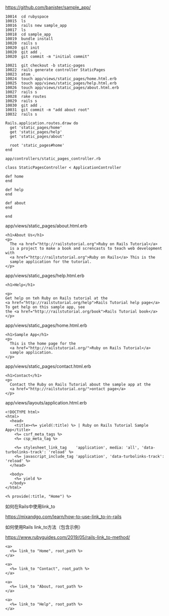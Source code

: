 https://github.com/banister/sample_app/

```
10014  cd rubyspace
10015  ls
10016  rails new sample_app
10017  ls
10018  cd sample_app
10019  bundle install
10020  rails s
10020  git init
10020  git add .
10020  git commit -m "initial commit"

10021  git checkout -b static-pages
10022  rails generate controller StaticPages
10023  atom .
10024  touch app/views/static_pages/home.html.erb
10025  touch app/views/static_pages/help.html.erb
10026  touch app/views/static_pages/about.html.erb
10027  rails s
10028  rake routes
10029  rails s
10030  git add .
10031  git commit -m "add about root"
10032  rails s
```

```
Rails.application.routes.draw do
  get 'static_pages/home'
  get 'static_pages/help'
  get 'static_pages/about'

  root 'static_pages#home'
end
```

```
app/controllers/static_pages_controller.rb

class StaticPagesController < ApplicationController

def home
end

def help
end

def about
end

end

```


app/views/static_pages/about.html.erb
```
<h1>About Us</h1>
<p>
  The <a href="http://railstutorial.org">Ruby on Rails Tutorial</a>
  is a project to make a book and screncasts to teach web development with
  <a href="http://railstutorial.org">Ruby on Rails</a> This is the
  sample application for the tutorial.
</p>

```


app/views/static_pages/help.html.erb
```
<h1>Help</h1>

<p>
Get help on teh Ruby on Rails tutorial at the
<a href="http://railstutorial.org/help">Rails Tutorial help page</a>
To get help on this sample app, see
the <a href="http://railstutorial.org/book">Rails Tutorial book</a>
</p>

```


app/views/static_pages/home.html.erb
```
<h1>Sample App</h1>
<p>
  This is the home page for the
  <a href="http://railstutorial.org/">Ruby on Rails Tutorial</a>
  sample application.
</p>
```
app/views/static_pages/contact.html.erb
```
<h1>Contact</h1>
<p>
  Contact the Ruby on Rails Tutorial about the sample app at the
  <a href="http://railstutorial.org/">ontact page</a>
</p>
```
app/views/layouts/application.html.erb
```
<!DOCTYPE html>
<html>
  <head>
    <title><%= yield(:title) %> | Ruby on Rails Tutorial Sample App</title>
    <%= csrf_meta_tags %>
    <%= csp_meta_tag %>

    <%= stylesheet_link_tag    'application', media: 'all', 'data-turbolinks-track': 'reload' %>
    <%= javascript_include_tag 'application', 'data-turbolinks-track': 'reload' %>
  </head>

  <body>
    <%= yield %>
  </body>
</html>

```

```
<% provide(:title, "Home") %>
```

如何在Rails中使用link_to

https://mixandgo.com/learn/how-to-use-link_to-in-rails

如何使用Rails link_to方法（包含示例）

https://www.rubyguides.com/2019/05/rails-link_to-method/

```
<a>
  <%= link_to "Home", root_path %>
</a>

<a>
  <%= link_to "Contact", root_path %>
</a>

<a>
  <%= link_to "About, root_path %>
</a>

<a>
  <%= link_to "Help", root_path %>
</a>
```
